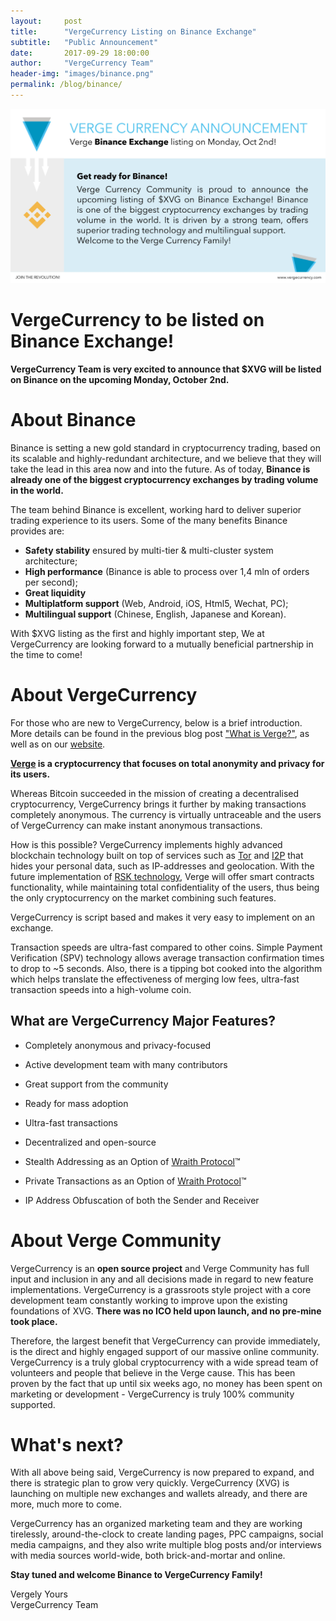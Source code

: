 ```yaml
---
layout:     post
title:      "VergeCurrency Listing on Binance Exchange"
subtitle:   "Public Announcement"
date:       2017-09-29 18:00:00
author:     "VergeCurrency Team"
header-img: "images/binance.png"
permalink: /blog/binance/
---
```


![binance infocard](/images/binance.jpeg)

VergeCurrency to be listed on Binance Exchange!
============

**VergeCurrency Team is very excited to announce that $XVG will be listed on Binance
on the upcoming Monday, October 2nd.**

About Binance
=================

Binance is setting a new gold standard in cryptocurrency trading, based on its
scalable and highly-redundant architecture, and we believe that they will take
the lead in this area now and into the future. As of today, **Binance is already
one of the biggest cryptocurrency exchanges by trading volume in the world.**

The team behind Binance is excellent, working hard to deliver superior trading
experience to its users. Some of the many benefits Binance provides are:

- **Safety stability** ensured by multi-tier & multi-cluster system architecture;
- **High performance** (Binance is able to process over 1,4 mln of orders per second);
- **Great liquidity**
- **Multiplatform support** (Web, Android, iOS, Html5, Wechat, PC);
- **Multilingual support** (Chinese, English, Japanese and Korean).

With $XVG listing as the first and highly important step, We at VergeCurrency are
looking forward to a mutually beneficial partnership in the time to come!

About VergeCurrency
================

For those who are new to VergeCurrency, below is a brief introduction. More details
can be found in the previous blog post ["What is Verge?"](https://vergecurrency.com/blog/whatisverge/),
as well as on our [website](https://vergecurrency.com).

**[Verge](https://www.youtube.com/watch?v=i0_Qi74ABFg) is a cryptocurrency that
focuses on total anonymity and privacy for its users.**

Whereas Bitcoin succeeded in the mission of creating a decentralised cryptocurrency, VergeCurrency
brings it further by making transactions completely anonymous. The currency is virtually untraceable and the users of VergeCurrency can make instant anonymous transactions.

How is this possible? VergeCurrency implements highly advanced blockchain technology built on top of services such as [Tor](https://en.wikipedia.org/wiki/Tor_(anonymity_network)) and [I2P](https://en.wikipedia.org/wiki/I2P) that hides your personal data, such as IP-addresses and geolocation. With the future implementation of [RSK technology](http://www.rsk.co), Verge will offer smart contracts functionality, while maintaining total confidentiality of the users, thus being the only cryptocurrency on the market combining such features.

VergeCurrency is script based and makes it very easy to implement on an exchange.

Transaction speeds are ultra-fast compared to other coins. Simple Payment Verification (SPV) technology allows average transaction confirmation times to drop to ~5 seconds. Also, there is a tipping bot cooked into the algorithm which helps translate the effectiveness of merging low fees, ultra-fast transaction speeds into a high-volume coin.

What are VergeCurrency Major Features?
-----------------

- Completely anonymous and privacy-focused

- Active development team with many contributors

- Great support from the community

- Ready for mass adoption

- Ultra-fast transactions

- Decentralized and open-source

- Stealth Addressing as an Option of [Wraith Protocol](https://www.youtube.com/watch?v=Yj8AskTpra0)™

- Private Transactions as an Option of [Wraith Protocol](https://www.youtube.com/watch?v=Yj8AskTpra0)™

- IP Address Obfuscation of both the Sender and Receiver


About Verge Community
==========

VergeCurrency is an **open source project** and Verge Community has full input
and inclusion in any and all decisions made in regard to new feature implementations.
VergeCurrency is a grassroots style project with a core development team constantly
working to improve upon the existing foundations of XVG.
**There was no ICO held upon launch, and no pre-mine took place.**

Therefore, the largest benefit that VergeCurrency can provide immediately, is the direct
and highly engaged support of our massive online community. VergeCurrency is a truly
global cryptocurrency with a wide spread team of volunteers and people that believe
in the Verge cause. This has been proven by the fact that up until six weeks ago,
no money has been spent on marketing or development - VergeCurrency is truly 100%
community supported.

What's next?
=================
With all above being said, VergeCurrency is now prepared to expand, and there is
strategic plan to grow very quickly. VergeCurrency (XVG) is launching on multiple
new exchanges and wallets already, and there are more, much more to come.

VergeCurrency has an organized marketing team and they are working tirelessly,
around-the-clock to create landing pages, PPC campaigns, social media campaigns,
and they also write multiple blog posts and/or interviews with media sources world-wide,
both brick-and-mortar and online.

**Stay tuned and welcome Binance to VergeCurrency Family!**

Vergely Yours  
VergeCurrency Team
